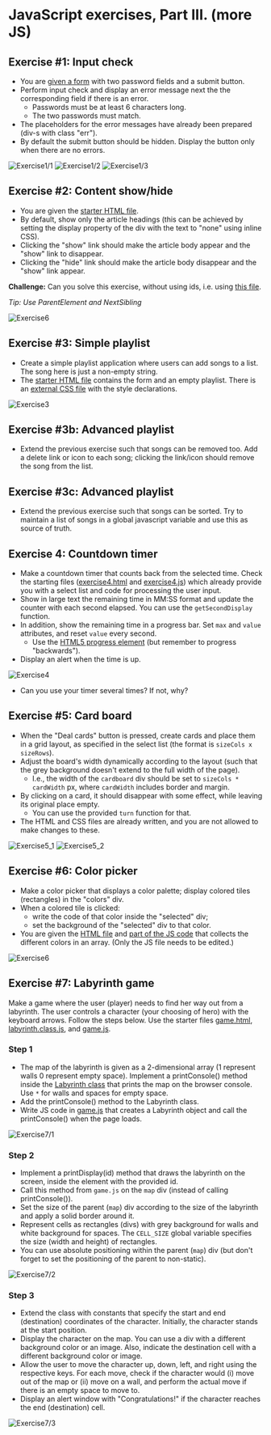 # JavaScript exercises, Part III. (more JS)


## Exercise #1: Input check

  - You are [given a form](exercise1.html) with two password fields and a submit button.
  - Perform input check and display an error message next the the corresponding field if there is an error.
    * Passwords must be at least 6 characters long.
    * The two passwords must match.
  - The placeholders for the error messages have already been prepared (div-s with class "err").
  - By default the submit button should be hidden. Display the button only when there are no errors.

![Exercise1/1](images/exercise1_1.png)
![Exercise1/2](images/exercise1_2.png)
![Exercise1/3](images/exercise1_3.png)



## Exercise #2: Content show/hide

  - You are given the [starter HTML file](exercise2.html).
  - By default, show only the article headings (this can be achieved by setting the display property of the div with the text to "none" using inline CSS).
  - Clicking the "show" link should make the article body appear and the "show" link to disappear.
  - Clicking the "hide" link should make the article body disappear and the "show" link appear.

  **Challenge:** Can you solve this exercise, without using ids, i.e. using [this file](exercise2b.html).
  
  *Tip: Use ParentElement and NextSibling*

![Exercise6](images/exercise2.png)


## Exercise #3: Simple playlist

  - Create a simple playlist application where users can add songs to a list. The song here is just a non-empty string.
  - The [starter HTML file](exercise3.html) contains the form and an empty playlist. There is an [external CSS file](exercise3.css) with the style declarations.

![Exercise3](images/exercise3.png)


## Exercise #3b: Advanced playlist

  - Extend the previous exercise such that songs can be removed too. Add a delete link or icon to each song; clicking the link/icon should remove the song from the list.

## Exercise #3c: Advanced playlist

  - Extend the previous exercise such that songs can be sorted. Try to maintain a list of songs in a global javascript variable and use this as source of truth.


## Exercise 4: Countdown timer

  - Make a countdown timer that counts back from the selected time. Check the starting files ([exercise4.html](exercise4.html) and [exercise4.js](exercise4.js)) which already provide you with a select list and code for processing the user input.
  - Show in large text the remaining time in MM:SS format and update the counter with each second elapsed. You can use the `getSecondDisplay` function.
  - In addition, show the remaining time in a progress bar. Set `max` and `value` attributes, and reset `value` every second.
    * Use the [HTML5 progress element](https://www.w3schools.com/tags/tag_progress.asp) (but remember to progress "backwards").
  - Display an alert when the time is up.

![Exercise4](images/exercise4.png)

  - Can you use your timer several times? If not, why?

## Exercise #5: Card board

  - When the "Deal cards" button is pressed, create cards and place them in a grid layout, as specified in the select list (the format is `sizeCols x sizeRows`).
  - Adjust the board's width dynamically according to the layout (such that the grey background doesn't extend to the full width of the page).
    * I.e., the width of the `cardboard` div should be set to `sizeCols * cardWidth` px, where `cardWidth` includes border and margin.
  - By clicking on a card, it should disappear with some effect, while leaving its original place empty.
    * You can use the provided `turn` function for that.
  - The HTML and CSS files are already written, and you are not allowed to make changes to these.

![Exercise5_1](images/exercise5_1.png)
![Exercise5_2](images/exercise5_2.png)

## Exercise #6: Color picker

  - Make a color picker that displays a color palette; display colored tiles (rectangles) in the "colors" div.
  - When a colored tile is clicked:
    * write the code of that color inside the "selected" div;
    * set the background of the "selected" div to that color.
  - You are given the [HTML file](exercise6.html) and [part of the JS code](exercise6.js) that collects the different colors in an array. (Only the JS file needs to be edited.)

![Exercise6](images/exercise6.png)


## Exercise #7: Labyrinth game

Make a game where the user (player) needs to find her way out from a labyrinth. The user controls a character (your choosing of hero) with the keyboard arrows. Follow the steps below. Use the starter files [game.html](game.html), [labyrinth.class.js](labyrinth.class.js), and [game.js](game.js).

### Step 1

  - The map of the labyrinth is given as a 2-dimensional array (1 represent walls 0 represent empty space). Implement a printConsole() method inside the [Labyrinth class](labyrinth.class.js) that prints the map on the browser console. Use `*` for walls and spaces for empty space.
   - Add the printConsole() method to the Labyrinth class.
   - Write JS code in [game.js](game.js) that creates a Labyrinth object and call the printConsole() when the page loads.

![Exercise7/1](images/exercise7_1.png)

### Step 2

  - Implement a printDisplay(id) method that draws the labyrinth on the screen, inside the element with the provided id.
  - Call this method from `game.js` on the `map` div (instead of calling printConsole()).
  - Set the size of the parent (`map`) div according to the size of the labyrinth and apply a solid border around it.
  - Represent cells as rectangles (divs) with grey background for walls and white background for spaces. The `CELL_SIZE` global variable specifies the size (width and height) of rectangles.
  - You can use absolute positioning within the parent (`map`) div (but don't forget to set the positioning of the parent to non-static).

![Exercise7/2](images/exercise7_2.png)

### Step 3

  - Extend the class with constants that specify the start and end (destination) coordinates of the character. Initially, the character stands at the start position.
  - Display the character on the map. You can use a div with a different background color or an image. Also, indicate the destination cell with a different background color or image.
  - Allow the user to move the character up, down, left, and right using the respective keys. For each move, check if the character would (i) move out of the map or (ii) move on a wall, and perform the actual move if there is an empty space to move to.
  - Display an alert window with "Congratulations!" if the character reaches the end (destination) cell.

![Exercise7/3](images/exercise7_3.png)

